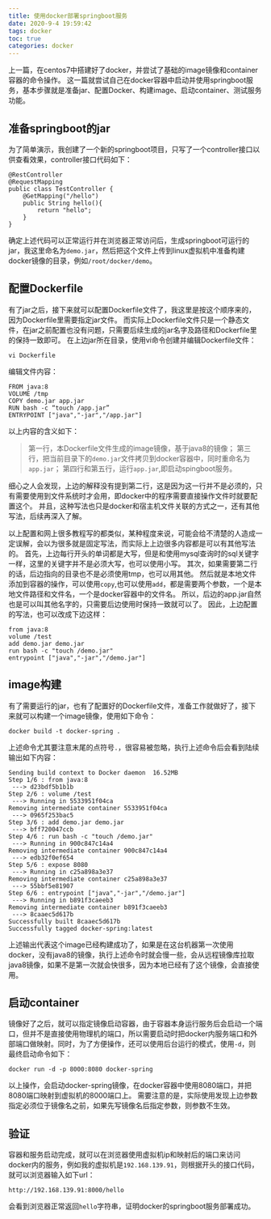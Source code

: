 ```yaml
---
title: 使用docker部署springboot服务
date: 2020-9-4 19:59:42
tags: docker
toc: true
categories: docker
---
```

上一篇，在centos7中搭建好了docker，并尝试了基础的image镜像和container容器的命令操作。
这一篇就尝试自己在docker容器中启动并使用springboot服务，基本步骤就是准备jar、配置Docker、构建image、启动container、测试服务功能。

<!--more-->
## 准备springboot的jar
为了简单演示，我创建了一个新的springboot项目，只写了一个controller接口以供查看效果，controller接口代码如下：
```
@RestController
@RequestMapping
public class TestController {
    @GetMapping("/hello")
    public String hello(){
        return "hello";
    }
}
```

确定上述代码可以正常运行并在浏览器正常访问后，生成springboot可运行的jar，我这里命名为`demo.jar`，然后把这个文件上传到linux虚拟机中准备构建docker镜像的目录，例如`/root/docker/demo`。

## 配置Dockerfile
有了jar之后，接下来就可以配置Dockerfile文件了，我这里是按这个顺序来的，因为Dockerfile里需要指定jar文件。
而实际上Dockerfile文件只是一个静态文件，在jar之前配置也没有问题，只需要后续生成的jar名字及路径和Dockerfile里的保持一致即可。
在上边jar所在目录，使用vi命令创建并编辑Dockerfile文件：
```
vi Dockerfile
```
编辑文件内容：
```
FROM java:8
VOLUME /tmp
COPY demo.jar app.jar
RUN bash -c “touch /app.jar”
ENTRYPOINT ["java","-jar","/app.jar"]
```

以上内容的含义如下：
>第一行，本Dockerfile文件生成的image镜像，基于java8的镜像；
第三行，把当前目录下的`demo.jar`文件拷贝到docker容器中，同时重命名为`app.jar`；
第四行和第五行，运行`app.jar`,即启动spingboot服务。

细心之人会发现，上边的解释没有提到第二行，这是因为这一行并不是必须的，只有需要使用到文件系统时才会用，即docker中的程序需要直接操作文件时就要配置这个。
并且，这种写法也只是docker和宿主机文件关联的方式之一，还有其他写法，后续再深入了解。

以上配置和网上很多教程写的都类似，某种程度来说，可能会给不清楚的人造成一定误解，会以为很多就是固定写法，而实际上上边很多内容都是可以有其他写法的。
首先，上边每行开头的单词都是大写，但是和使用mysql查询时的sql关键字一样，这里的关键字并不是必须大写，也可以使用小写。
其次，如果需要第二行的话，后边指向的目录也不是必须使用tmp，也可以用其他。
然后就是本地文件添加到容器的操作，可以使用`copy`,也可以使用`add`，都是需要两个参数，一个是本地文件路径和文件名，一个是docker容器中的文件名。
所以，后边的app.jar自然也是可以叫其他名字的，只需要后边使用时保持一致就可以了。
因此，上边配置的写法，也可以改成下边这样：
```
from java:8
volume /test
add demo.jar demo.jar
run bash -c "touch /demo.jar"
entrypoint ["java","-jar","/demo.jar"]
```

## image构建
有了需要运行的jar，也有了配置好的Dockerfile文件，准备工作就做好了，接下来就可以构建一个image镜像，使用如下命令：
```
docker build -t docker-spring .
```
上述命令尤其要注意末尾的点符号`.`，很容易被忽略，执行上述命令后会看到陆续输出如下内容：
```
Sending build context to Docker daemon  16.52MB
Step 1/6 : from java:8
 ---> d23bdf5b1b1b
Step 2/6 : volume /test
 ---> Running in 5533951f04ca
Removing intermediate container 5533951f04ca
 ---> 0965f253bac5
Step 3/6 : add demo.jar demo.jar
 ---> bff720047ccb
Step 4/6 : run bash -c "touch /demo.jar"
 ---> Running in 900c847c14a4
Removing intermediate container 900c847c14a4
 ---> edb32f0ef654
Step 5/6 : expose 8080
 ---> Running in c25a898a3e37
Removing intermediate container c25a898a3e37
 ---> 55bbf5e81907
Step 6/6 : entrypoint ["java","-jar","/demo.jar"]
 ---> Running in b891f3caeeb3
Removing intermediate container b891f3caeeb3
 ---> 8caaec5d617b
Successfully built 8caaec5d617b
Successfully tagged docker-spring:latest
```
上述输出代表这个image已经构建成功了，如果是在这台机器第一次使用docker，没有java8的镜像，执行上述命令时就会慢一些，会从远程镜像库拉取java8镜像，如果不是第一次就会快很多，因为本地已经有了这个镜像，会直接使用。

## 启动container
镜像好了之后，就可以指定镜像启动容器，由于容器本身运行服务后会启动一个端口，但并不是直接使用物理机的端口，所以需要启动时把docker内服务端口和外部端口做映射。同时，为了方便操作，还可以使用后台运行的模式，使用`-d`，则最终启动命令如下：
```
docker run -d -p 8000:8080 docker-spring
```
以上操作，会启动docker-spring镜像，在docker容器中使用8080端口，并把8080端口映射到虚拟机的8000端口上。
需要注意的是，实际使用发现上边参数指定必须位于镜像名之前，如果先写镜像名后指定参数，则参数不生效。

## 验证
容器和服务启动完成，就可以在浏览器使用虚拟机ip和映射后的端口来访问docker内的服务，例如我的虚拟机是`192.168.139.91`，则根据开头的接口代码，就可以浏览器输入如下url：
```
http://192.168.139.91:8000/hello
```
会看到浏览器正常返回`hello`字符串，证明docker的springboot服务部署成功。